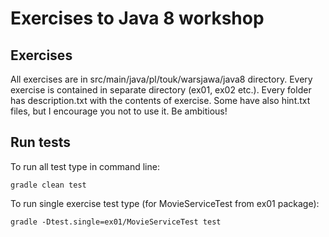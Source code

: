 # Exercises to Java 8 workshop

## Exercises

All exercises are in src/main/java/pl/touk/warsjawa/java8 directory. Every exercise is contained in separate directory
(ex01, ex02 etc.). Every folder has description.txt with the contents of exercise. Some have also hint.txt files, but I
encourage you not to use it. Be ambitious!

## Run tests

To run all test type in command line:

```
gradle clean test
```

To run single exercise test type (for MovieServiceTest from ex01 package):

```
gradle -Dtest.single=ex01/MovieServiceTest test
```
